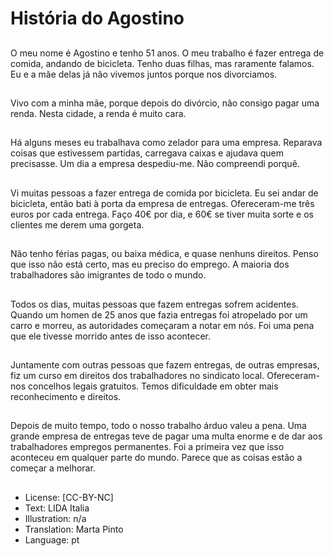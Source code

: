 # História do Agostino

##
O meu nome é Agostino e tenho 51 anos. O meu trabalho é fazer entrega de comida, andando de bicicleta. Tenho duas filhas, mas raramente falamos. Eu e a mãe delas já não vivemos juntos porque nos divorciamos.

##
Vivo com a minha mãe, porque depois do divórcio, não consigo pagar uma renda. Nesta cidade, a renda é muito cara.

##
Há alguns meses eu trabalhava como zelador para uma empresa. Reparava coisas que estivessem partidas, carregava caixas e ajudava quem precisasse. Um dia a empresa despediu-me. Não compreendi porquê.

##
Vi muitas pessoas a fazer entrega de comida por bicicleta. Eu sei andar de bicicleta, então bati à porta da empresa de entregas. Ofereceram-me três euros por cada entrega. Faço 40€ por dia, e 60€ se tiver muita sorte e os clientes me derem uma gorgeta.

##
Não tenho férias pagas, ou baixa médica, e quase nenhuns direitos. Penso que isso não está certo, mas eu preciso do emprego. A maioria dos trabalhadores são imigrantes de todo o mundo.

##
Todos os dias, muitas pessoas que fazem entregas sofrem acidentes. Quando um homen de 25 anos que fazia entregas foi atropelado por um carro e morreu, as autoridades começaram a notar em nós. Foi uma pena que ele tivesse morrido antes de isso acontecer.

##
Juntamente com outras pessoas que fazem entregas, de outras empresas, fiz um curso em direitos dos trabalhadores no sindicato local. Ofereceram-nos concelhos legais gratuitos. Temos dificuldade em obter mais reconhecimento e direitos.

##
Depois de muito tempo, todo o nosso trabalho árduo valeu a pena. Uma grande empresa de entregas teve de pagar uma multa enorme e de dar aos trabalhadores empregos permanentes. Foi a primeira vez que isso aconteceu em qualquer parte do mundo. Parece que as coisas estão a começar a melhorar.

##
* License: [CC-BY-NC]
* Text: LIDA Italia
* Illustration: n/a
* Translation: Marta Pinto
* Language: pt
